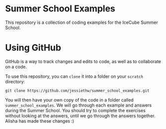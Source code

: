 # Summer School Examples
This repository is a collection of coding examples for the IceCube Summer School.

# Using GitHub
GitHub is a way to track changes and edits to code, as well as to collaborate on a code. 

To use this repository, you can `clone` it into a folder on your `scratch` directory:

```console
git clone https://github.com/jessiethw/summer_school_examples.git
```

You will then have your own copy of the code in a folder called `summer_school_examples`. We will go through each example and answers during the Summer School. You should try to complete the exercises without looking at the answers, until we go through the answers together. 
Alisha has made these changes :)
